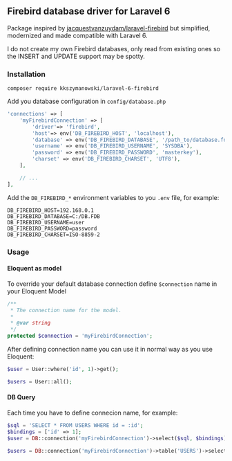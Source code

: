 ## Firebird database driver for Laravel 6

Package inspired by [jacquestvanzuydam/laravel-firebird](https://github.com/jacquestvanzuydam/laravel-firebird/blob/master/composer.json) but simplified, modernized and made compatible with Laravel 6.

I do not create my own Firebird databases, only read from existing ones so the INSERT and UPDATE support may be spotty.

### Installation
```
composer require kkszymanowski/laravel-6-firebird
``` 
Add you database configuration in `config/database.php`
```php
'connections' => [
    'myFirebirdConnection' => [
        'driver'=> 'firebird',
        'host'=> env('DB_FIREBIRD_HOST', 'localhost'),
        'database' => env('DB_FIREBIRD_DATABASE', '/path_to/database.fdb'),
        'username' => env('DB_FIREBIRD_USERNAME', 'SYSDBA'),
        'password' => env('DB_FIREBIRD_PASSWORD', 'masterkey'),
        'charset' => env('DB_FIREBIRD_CHARSET', 'UTF8'),
    ],

    // ...
],
```
Add the `DB_FIREBIRD_*` environment variables to you `.env` file, for example:
```
DB_FIREBIRD_HOST=192.168.0.1
DB_FIREBIRD_DATABASE=C:/DB.FDB
DB_FIREBIRD_USERNAME=user
DB_FIREBIRD_PASSWORD=password
DB_FIREBIRD_CHARSET=ISO-8859-2
```

### Usage
#### Eloquent as model
To override your default database connection define `$connection` name in your Eloquent Model
```php
/**
 * The connection name for the model.
 *
 * @var string
 */
protected $connection = 'myFirebirdConnection';
```
After defining connection name you can use it in normal way as you use Eloquent:
```php
$user = User::where('id', 1)->get();

$users = User::all();
```

#### DB Query
Each time you have to define connecion name, for example:
```php
$sql = 'SELECT * FROM USERS WHERE id = :id';
$bindings = ['id' => 1];
$user = DB::connection('myFirebirdConnection')->select($sql, $bindings);

$users = DB::connection('myFirebirdConnection')->table('USERS')->select('*')->get();
```
